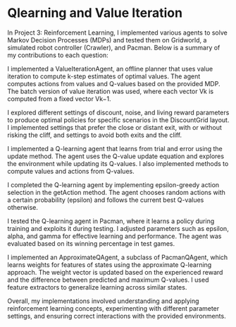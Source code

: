 # Qlearning and Value Iteration 

In Project 3: Reinforcement Learning, I implemented various agents to solve Markov Decision Processes (MDPs) and tested them on Gridworld, a simulated robot controller (Crawler), and Pacman. Below is a summary of my contributions to each question:

I implemented a ValueIterationAgent, an offline planner that uses value iteration to compute k-step estimates of optimal values. The agent computes actions from values and Q-values based on the provided MDP. The batch version of value iteration was used, where each vector Vk is computed from a fixed vector Vk−1.

I explored different settings of discount, noise, and living reward parameters to produce optimal policies for specific scenarios in the DiscountGrid layout. I implemented settings that prefer the close or distant exit, with or without risking the cliff, and settings to avoid both exits and the cliff.

I implemented a Q-learning agent that learns from trial and error using the update method. The agent uses the Q-value update equation and explores the environment while updating its Q-values. I also implemented methods to compute values and actions from Q-values.

I completed the Q-learning agent by implementing epsilon-greedy action selection in the getAction method. The agent chooses random actions with a certain probability (epsilon) and follows the current best Q-values otherwise.

I tested the Q-learning agent in Pacman, where it learns a policy during training and exploits it during testing. I adjusted parameters such as epsilon, alpha, and gamma for effective learning and performance. The agent was evaluated based on its winning percentage in test games.

I implemented an ApproximateQAgent, a subclass of PacmanQAgent, which learns weights for features of states using the approximate Q-learning approach. The weight vector is updated based on the experienced reward and the difference between predicted and maximum Q-values. I used feature extractors to generalize learning across similar states.

Overall, my implementations involved understanding and applying reinforcement learning concepts, experimenting with different parameter settings, and ensuring correct interactions with the provided environments.






